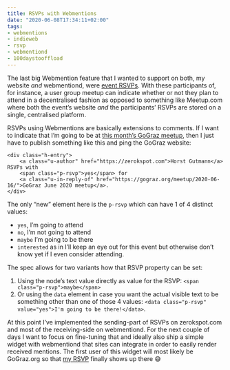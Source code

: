 ```yaml
---
title: RSVPs with Webmentions
date: "2020-06-08T17:34:11+02:00"
tags:
- webmentions
- indieweb
- rsvp
- webmentiond
- 100daystooffload
---
```


The last big Webmention feature that I wanted to support on both, my website *and* webmentiond, were [event RSVPs](https://indieweb.org/rsvp). With these participants of, for instance, a user group meetup can indicate whether or not they plan to attend in a decentralised fashion as opposed to something like Meetup.com where both the event’s website *and* the participants’ RSVPs are stored on a single, centralised platform.

RSVPs using Webmentions are basically extensions to comments. If I want to indicate that I’m going to be at [this month’s GoGraz meetup](https://gograz.org/meetup/2020-06-16/), then I just have to publish something like this and ping the GoGraz website:

	<div class="h-entry">
		<a class="u-author" href="https://zerokspot.com">Horst Gutmann</a> RSVPs with
	    <span class="p-rsvp">yes</span> for 
	    <a class="u-in-reply-of" href="https://gograz.org/meetup/2020-06-16/">GoGraz June 2020 meetup</a>.
	</div>

The only “new” element here is the `p-rsvp` which can have 1 of 4 distinct values:

- `yes`, I’m going to attend
- `no`, I’m not going to attend
- `maybe` I’m going to be there
- `interested` as in I’ll keep an eye out for this event but otherwise don’t know yet if I even consider attending.

The spec allows for two variants how that RSVP property can be set:

1. Using the node’s text value directly as value for the RSVP: `<span class="p-rsvp">maybe</span>`
2. Or using the `data` element in case you want the actual visible text to be something other than one of those 4 values: `<data class="p-rsvp" value="yes">I'm going to be there!</data>`.

At this point I’ve implemented the sending-part of RSVPs on zerokspot.com and most of the receiving-side on webmentiond. For the next couple of days I want to focus on fine-tuning that and ideally also ship a simple widget with webmentiond that sites can integrate in order to easily render received mentions. The first user of this widget will most likely be GoGraz.org so that [my RSVP](https://zerokspot.com/notes/2020/06/07/rsvp-gograz-june/) finally shows up there 😅
